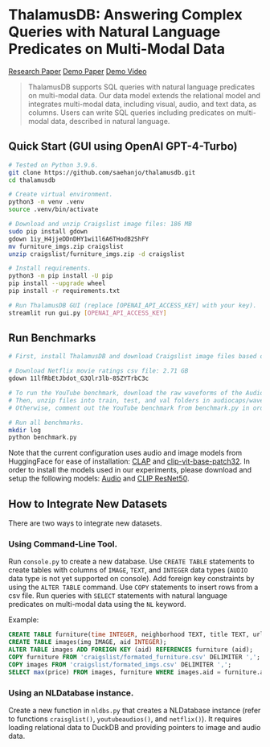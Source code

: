 # ThalamusDB: Answering Complex Queries with Natural Language Predicates on Multi-Modal Data

[Research Paper](https://dl.acm.org/doi/10.1145/3654989) [Demo Paper](https://dl.acm.org/doi/abs/10.1145/3555041.3589730) [Demo Video](https://youtu.be/wV9UhULhFg8)

> ThalamusDB supports SQL queries with natural language predicates on multi-modal data. Our data model extends the relational model and integrates multi-modal data, including visual, audio, and text data, as columns. Users can write SQL queries including predicates on multi-modal data, described in natural language.


## Quick Start (GUI using OpenAI GPT-4-Turbo)

```bash
# Tested on Python 3.9.6.
git clone https://github.com/saehanjo/thalamusdb.git
cd thalamusdb

# Create virtual environment.
python3 -m venv .venv
source .venv/bin/activate

# Download and unzip Craigslist image files: 186 MB
sudo pip install gdown
gdown 1iy_H4jjeDDnDHY1wi1l6A6THodB2ShFY
mv furniture_imgs.zip craigslist
unzip craigslist/furniture_imgs.zip -d craigslist

# Install requirements.
python3 -m pip install -U pip
pip install --upgrade wheel
pip install -r requirements.txt

# Run ThalamusDB GUI (replace [OPENAI_API_ACCESS_KEY] with your key).
streamlit run gui.py [OPENAI_API_ACCESS_KEY]
```


## Run Benchmarks

```bash
# First, install ThalamusDB and download Craigslist image files based on Quick Start.

# Download Netflix movie ratings csv file: 2.71 GB
gdown 11lfRbEtJbdot_G3Qlr3lb-85ZYTrbC3c

# To run the YouTube benchmark, download the raw waveforms of the AudioCaps dataset: https://audiocaps.github.io/
# Then, unzip files into train, test, and val folders in audiocaps/waveforms: 32.26 GB
# Otherwise, comment out the YouTube benchmark from benchmark.py in order to just run the other two benchmarks.

# Run all benchmarks.
mkdir log
python benchmark.py
```

Note that the current configuration uses audio and image models from HuggingFace for ease of installation: [CLAP](https://huggingface.co/docs/transformers/en/model_doc/clap) and [clip-vit-base-patch32](https://huggingface.co/openai/clip-vit-base-patch32). In order to install the models used in our experiments, please download and setup the following models: [Audio](https://github.com/akoepke/audio-retrieval-benchmark) and [CLIP ResNet50](https://github.com/openai/CLIP).


## How to Integrate New Datasets

There are two ways to integrate new datasets.

### Using Command-Line Tool.

Run `console.py` to create a new database. Use `CREATE TABLE` statements to create tables with columns of `IMAGE`, `TEXT`, and `INTEGER` data types (`AUDIO` data type is not yet supported on console). Add foreign key constraints by using the `ALTER TABLE` command. Use `COPY` statements to insert rows from a csv file. Run queries with `SELECT` statements with natural language predicates on multi-modal data using the `NL` keyword.

Example:
```sql
CREATE TABLE furniture(time INTEGER, neighborhood TEXT, title TEXT, url TEXT, price INTEGER, aid INTEGER);
CREATE TABLE images(img IMAGE, aid INTEGER);
ALTER TABLE images ADD FOREIGN KEY (aid) REFERENCES furniture (aid);
COPY furniture FROM 'craigslist/formated_furniture.csv' DELIMITER ',';
COPY images FROM 'craigslist/formated_imgs.csv' DELIMITER ',';
SELECT max(price) FROM images, furniture WHERE images.aid = furniture.aid AND nl(img, 'wooden');
```

### Using an NLDatabase instance.

Create a new function in `nldbs.py` that creates a NLDatabase instance (refer to functions `craisglist()`, `youtubeaudios()`, and `netflix()`). It requires loading relational data to DuckDB and providing pointers to image and audio data.
